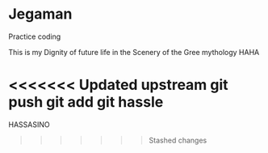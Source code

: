 # Jegaman
 Practice coding

 This is my Dignity of future life in the Scenery of the Gree mythology HAHA

<<<<<<< Updated upstream
git push
git add
git hassle
=======
HASSASINO
>>>>>>> Stashed changes
